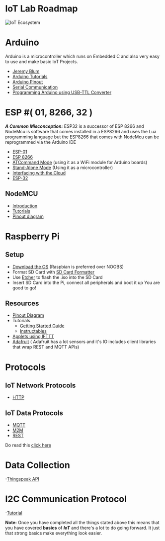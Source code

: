 # IoT Lab Roadmap

![IoT Ecosystem](https://www.sensorsexpo.com/sites/sensorsexpo/files/til_image/iotecosystem_icon_final_0.png)


# Arduino

Arduino is a microcontroller which runs on Embedded C and also very easy to use and make basic IoT Projects.

* [Jeremy Blum](https://www.youtube.com/watch?v=fCxzA9_kg6s&list=PLA567CE235D39FA84)
* [Arduino Tutorials](https://www.arduino.cc/en/Tutorial/HomePage)
* [Arduino Pinout](https://forum.arduino.lk/uploads/monthly_2017_11/uno.thumb.png.830f6c13e359565c0ba7378589465283.png)
* [Serial Communication](https://www.arduino.cc/en/tutorial/SoftwareSerialExample)
* [Programming Arduino using USB-TTL Converter](https://www.youtube.com/watch?v=JYPHBnDzM2E)


# ESP #( 01, 8266, 32 )

***A Common Misconception:*** ESP32 is a successor of ESP
8266 and NodeMcu is software that comes installed in a
ESP8266 and uses the Lua programming language but the
ESP8266 that comes with NodeMcu can be reprogrammed via
the Arduino IDE

- [ESP-01](https://www.theengineeringprojects.com/2019/05/introduction-to-esp-01.html)
- [ESP 8266](https://www.theengineeringprojects.com/2018/08/introduction-to-esp8266.html)
- [ATCommand Mode](https://www.youtube.com/watch?v=N5MoXarCF_4) (using it as a WiFi module for Arduino boards)  
- [Stand-Alone Mode](https://create.arduino.cc/projecthub/silicioslab/esp8266-standalone-8c5a87) (Using it as a  microcontroller)
- [Interfacing with the Cloud](https://create.arduino.cc/projecthub/AskSensors/how-to-connect-arduino-to-the-iot-cloud-using-esp8266-wifi-20a82f)
- [ESP-32](https://randomnerdtutorials.com/getting-started-with-esp32/)

## NodeMCU

- [Introduction](https://www.electronicwings.com/nodemcu/introduction-to-nodemcu)
- [Tutorials](https://www.instructables.com/id/Programming-ESP8266-ESP-12E-NodeMCU-Using-Arduino-/)
- [Pinout diagram](https://lastminuteengineers.com/esp8266-nodemcu-arduino-tutorial/)


# Raspberry Pi

## Setup
  - [Download the OS](https://www.raspberrypi.org/downloads/)
    (Raspbian is preferred over NOOBS)
  - Format SD Card with [SD Card Formatter](https://www.sdcard.org/downloads/formatter_4/index.html)
  - Use [Etcher](https://etcher.io) to flash the .iso into the SD Card
  - Insert SD Card into the Pi, connect all peripherals and boot it up
      You are good to go!

## Resources
- [Pinout Diagram](https://www.element14.com/community/servlet/JiveServlet/previewBody/73950-102-12-339300/pi3_gpio.png)
- Tutorials
  - [Getting Started Guide](https://projects.raspberrypi.org/en/)
  - [Instructables](https://www.instructables.com/)
- [Applets using IFTTT](https://ifttt.com)
- [Adafruit](https://www.adafruit.com/) ( Adafruit has a lot sensors and it's IO includes client libraries that wrap REST and MQTT APIs)

# Protocols

## IoT Network Protocols
- [HTTP](https://www.packtpub.com/mapt/book/application_development/9781783553532/2)

## IoT Data Protocols
- [MQTT](https://www.survivingwithandroid.com/mqtt-protocol-tutorial/)
- [M2M](https://en.wikipedia.org/wiki/Machine_to_machine)
- [REST](https://www.codecademy.com/articles/what-is-rest)

Do read this [click here](https://www.survivingwithandroid.com/2016/08/iot-protocols-list.html) 

# Data Collection

-[Thingspeak API](https://thingspeak.com)

# I2C Communication Protocol

-[Tutorial](http://www.circuitbasics.com/basics-of-the-i2c-communication-protocol/)

**Note:** Once you have completed all the things stated above this means that you have covered **basics** of ***IoT*** and there's a lot to do going forward. It just that strong basics make everything look easier. 

